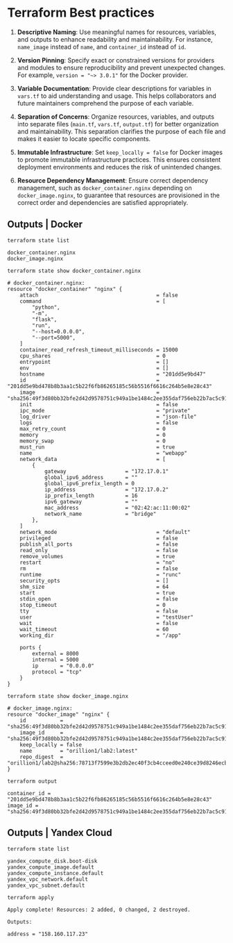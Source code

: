 # Terraform Best practices

1. **Descriptive Naming**: Use meaningful names for resources, variables, and outputs to enhance readability and maintainability. For instance, `name_image` instead of `name`, and `container_id` instead of `id`.

2. **Version Pinning**: Specify exact or constrained versions for providers and modules to ensure reproducibility and prevent unexpected changes. For example, `version = "~> 3.0.1"` for the Docker provider.

3. **Variable Documentation**: Provide clear descriptions for variables in `vars.tf` to aid understanding and usage. This helps collaborators and future maintainers comprehend the purpose of each variable.

4. **Separation of Concerns**: Organize resources, variables, and outputs into separate files (`main.tf`, `vars.tf`, `output.tf`) for better organization and maintainability. This separation clarifies the purpose of each file and makes it easier to locate specific components.

5. **Immutable Infrastructure**: Set `keep_locally = false` for Docker images to promote immutable infrastructure practices. This ensures consistent deployment environments and reduces the risk of unintended changes.

6. **Resource Dependency Management**: Ensure correct dependency management, such as `docker_container.nginx` depending on `docker_image.nginx`, to guarantee that resources are provisioned in the correct order and dependencies are satisfied appropriately.

## Outputs | Docker

`terraform state list`

```text
docker_container.nginx
docker_image.nginx
```

`terraform state show docker_container.nginx`

```text
# docker_container.nginx:
resource "docker_container" "nginx" {
    attach                                      = false
    command                                     = [
        "python",
        "-m",
        "flask",
        "run",
        "--host=0.0.0.0",
        "--port=5000",
    ]
    container_read_refresh_timeout_milliseconds = 15000
    cpu_shares                                  = 0
    entrypoint                                  = []
    env                                         = []
    hostname                                    = "201dd5e9bd47"
    id                                          = "201dd5e9bd478b8b3aa1c5b22f6fb86265185c56b5516f6616c264b5e8e28c43"
    image                                       = "sha256:49f3d80bb32bfe2d42d9578751c949a1be1484c2ee355daf756eb22b7ac5c917"
    init                                        = false
    ipc_mode                                    = "private"
    log_driver                                  = "json-file"
    logs                                        = false
    max_retry_count                             = 0
    memory                                      = 0
    memory_swap                                 = 0
    must_run                                    = true
    name                                        = "webapp"
    network_data                                = [
        {
            gateway                   = "172.17.0.1"
            global_ipv6_address       = ""
            global_ipv6_prefix_length = 0
            ip_address                = "172.17.0.2"
            ip_prefix_length          = 16
            ipv6_gateway              = ""
            mac_address               = "02:42:ac:11:00:02"
            network_name              = "bridge"
        },
    ]
    network_mode                                = "default"
    privileged                                  = false
    publish_all_ports                           = false
    read_only                                   = false
    remove_volumes                              = true
    restart                                     = "no"
    rm                                          = false
    runtime                                     = "runc"
    security_opts                               = []
    shm_size                                    = 64
    start                                       = true
    stdin_open                                  = false
    stop_timeout                                = 0
    tty                                         = false
    user                                        = "testUser"
    wait                                        = false
    wait_timeout                                = 60
    working_dir                                 = "/app"

    ports {
        external = 8000
        internal = 5000
        ip       = "0.0.0.0"
        protocol = "tcp"
    }
}
```


`terraform state show docker_image.nginx`

```text
# docker_image.nginx:
resource "docker_image" "nginx" {
    id           = "sha256:49f3d80bb32bfe2d42d9578751c949a1be1484c2ee355daf756eb22b7ac5c917orillion1/lab2:latest"
    image_id     = "sha256:49f3d80bb32bfe2d42d9578751c949a1be1484c2ee355daf756eb22b7ac5c917"
    keep_locally = false
    name         = "orillion1/lab2:latest"
    repo_digest  = "orillion1/lab2@sha256:78713f7599e3b2db2ec40f3cb4cceed0e240ce39d8246ecbff079ad8bd10bd94"
}
```



`terraform output`

```text
container_id = "201dd5e9bd478b8b3aa1c5b22f6fb86265185c56b5516f6616c264b5e8e28c43"
image_id = "sha256:49f3d80bb32bfe2d42d9578751c949a1be1484c2ee355daf756eb22b7ac5c917orillion1/lab2:latest"
```


## Outputs | Yandex Cloud

`terraform state list`

```text
yandex_compute_disk.boot-disk
yandex_compute_image.default
yandex_compute_instance.default
yandex_vpc_network.default
yandex_vpc_subnet.default
```

`terraform apply`

```text
Apply complete! Resources: 2 added, 0 changed, 2 destroyed.

Outputs:

address = "158.160.117.23"
```
